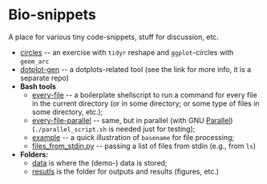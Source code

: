 # Bio-snippets
A place for various tiny code-snippets, stuff for discussion, etc.

- [circles](./circles.ipynb) -- an exercise with `tidyr` reshape and `ggplot`-circles with `geom_arc`
- [dotplot-gen](https://github.com/alex-bochkarev/dotplot-gen) -- a dotplots-related tool (see the link for more info, it is a separate repo)
- **Bash tools**
  - [every-file](./run_for_every_file.sh) -- a boilerplate shellscript to run a command for every file in the current directory (or in some directory; or some type of files in some directory, etc.);
  - [every-file-parallel](./run_for_every_file_parallel.sh) -- same, but in parallel (with GNU [Parallel](https://www.gnu.org/software/parallel/)) (`./parallel_script.sh` is needed just for testing);
  - [example](./example/example.md) -- a quick illustration of `basename` for file processing;
  - [files_from_stdin.py](./files_from_stdin.py) -- passing a list of files from stdin (e.g., from `ls`)
- **Folders:**
  - [data](./data/) is where the (demo-) data is stored;
  - [resutls](./results/) is the folder for outputs and results (figures, etc.)

